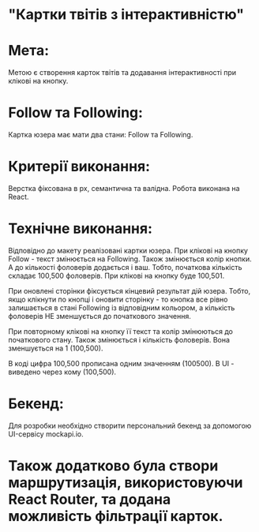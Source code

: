 # "Картки твітів з інтерактивністю"

# Мета:

Метою є створення карток твітів та додавання інтерактивності при клікові на
кнопку.

# Follow та Following:

Картка юзера має мати два стани: Follow та Following.

# Критерії виконання:

Верстка фіксована в px, семантична та валідна. Робота виконана на React.

# Технічне виконання:

Відповідно до макету реалізовані картки юзера. При клікові на кнопку Follow -
текст змінюється на Following. Також змінюється колір кнопки. А до кількості
фоловерів додається і ваш. Тобто, початкова кількість складає 100,500 фоловерів.
При клікові на кнопку буде 100,501.

При оновлені сторінки фіксується кінцевий результат дій юзера. Тобто, якщо
клікнути по кнопці і оновити сторінку - то кнопка все рівно залишається в стані
Following із відповідним кольором, а кількість фоловерів НЕ зменшується до
початкового значення.

При повторному клікові на кнопку її текст та колір змінюються до початкового
стану. Також змінюється і кількість фоловерів. Вона зменшується на 1 (100,500).

В коді цифра 100,500 прописана одним значенням (100500). В UI - виведено через
кому (100,500).

# Бекенд:

Для розробки необхідно створити персональний бекенд за допомогою UI-сервісу
mockapi.io.

# Також додатково була створи маршрутизація, використовуючи React Router, та додана можливість фільтрації карток.
